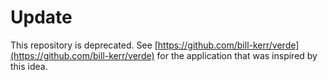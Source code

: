 # Update

This repository is deprecated. See [https://github.com/bill-kerr/verde](https://github.com/bill-kerr/verde) for the application that was inspired by this idea.
